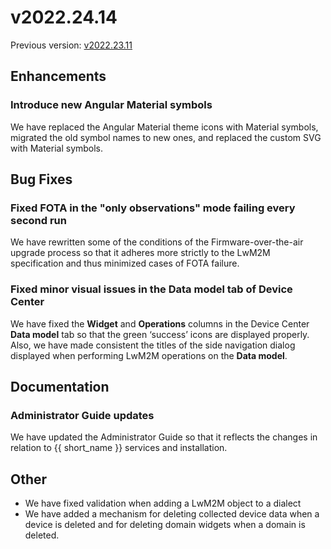 # v2022.24.14

Previous version: [v2022.23.11](v2022.23.11.md)

## Enhancements

### Introduce new Angular Material symbols
We have replaced the Angular Material theme icons with Material symbols, migrated the old symbol names to new ones, and replaced the custom SVG with Material symbols.

## Bug Fixes

### Fixed FOTA in the "only observations" mode failing every second run
We have rewritten some of the conditions of the Firmware-over-the-air upgrade process so that it adheres more strictly to the LwM2M specification and thus minimized cases of FOTA failure.

### Fixed minor visual issues in the Data model tab of Device Center
We have fixed the **Widget** and **Operations** columns in the Device Center **Data model** tab so that the green ‘success’ icons are displayed properly. Also, we have made consistent the titles of the side navigation dialog displayed when performing LwM2M operations on the **Data model**.

## Documentation

### Administrator Guide updates
We have updated the Administrator Guide so that it reflects the changes in relation to {{ short_name }} services and installation.

## Other

- We have fixed validation when adding a LwM2M object to a dialect
- We have added a mechanism for deleting collected device data when a device is deleted and for deleting domain widgets when a domain is deleted.
